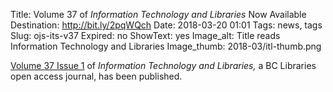 Title: Volume 37 of <em>Information Technology and Libraries</em> Now Available 
Destination: http://bit.ly/2pqWQch
Date: 2018-03-20 01:01 
Tags: news, tags 
Slug: ojs-its-v37
Expired: no
ShowText: yes
Image_alt: Title reads Information Technology and Libraries
Image_thumb: 2018-03/itl-thumb.png

<a href="https://ejournals.bc.edu/ojs/index.php/ital/index">Volume 37 Issue 1</a> of <em>Information Technology and Libraries,</em> a BC Libraries open access journal, has been published. 